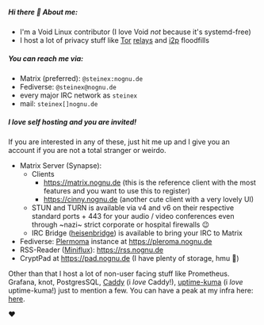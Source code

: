 ##### Hi there 👋 About me:

* I'm a Void Linux contributor (I love Void *not* because it's systemd-free)
* I host a lot of privacy stuff like [Tor](https://nognu.de/tor) [relays](https://nusenu.github.io/OrNetStats/nognu.de.html) and [i2p](https://geti2p.net/en/) floodfills

##### You can reach me via:

- Matrix (preferred): `@steinex:nognu.de`
- Fediverse: `@steinex@nognu.de`
- every major IRC network as `steinex`
- mail: `steinex[]nognu.de`

##### I love self hosting and you are invited!

If you are interested in any of these, just hit me up and I give you an account if you are not a total stranger or weirdo.

- Matrix Server (Synapse): 
  - Clients
    - https://matrix.nognu.de (this is the reference client with the most features and you want to use this to register)
    - https://cinny.nognu.de (another cute client with a very lovely UI)
  - STUN and TURN is available via v4 and v6 on their respective standard ports + 443 for your audio / video conferences even through ~nazi~ strict corporate or hospital firewalls 😉
  - IRC Bridge ([heisenbridge](https://github.com/hifi/heisenbridge)) is available to bring your IRC to Matrix
- Fediverse: [Plermoma](https://pleroma.social/) instance at https://pleroma.nognu.de
- RSS-Reader ([Miniflux](https://miniflux.app/)): https://rss.nognu.de
- CryptPad at https://pad.nognu.de (I have plenty of storage, hmu 🙂)

Other than that I host a lot of non-user facing stuff like Prometheus. Grafana, knot, PostgresSQL, [Caddy](https://caddyserver.com/)  (i *love* Caddy!), [uptime-kuma](https://github.com/louislam/uptime-kuma) (i *love* uptime-kuma!) just to mention a few. You can have a peak at my infra here: [here](https://status.nognu.de/).

❤️
